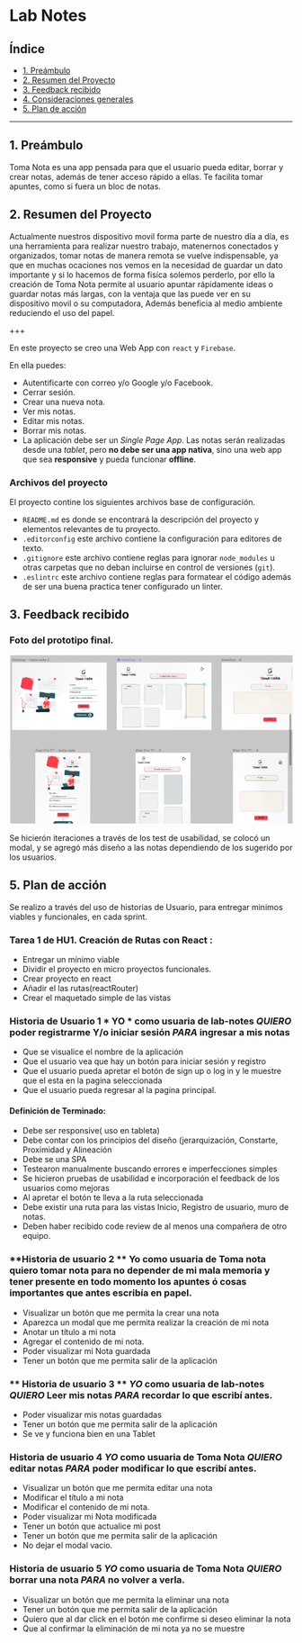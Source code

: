 # Lab Notes

## Índice

* [1. Preámbulo](#1-preámbulo)
* [2. Resumen del Proyecto](#2-resumen-del-proyecto)
* [3. Feedback recibido](#3-Feedback-recibido)
* [4. Consideraciones generales](#4-consideraciones-generales)
* [5. Plan de acción](#5-Plan-de-acción)

***

## 1. Preámbulo

Toma Nota es una app pensada para que el usuario pueda editar, borrar y crear notas, además de tener acceso rápido a ellas. Te facilita tomar apuntes, como si fuera un bloc de notas. 

## 2. Resumen del Proyecto

Actualmente nuestros dispositivo movil forma parte de nuestro día a día, es una herramienta para realizar nuestro trabajo, matenernos conectados y organizados, tomar notas de manera remota se vuelve indispensable, ya que en muchas ocaciones nos vemos en la necesidad de guardar un dato importante y si lo hacemos de forma  fisíca solemos perderlo, por ello la creación de Toma Nota permite al usuario apuntar rápidamente ideas o guardar notas más largas, con la ventaja que las puede ver en su dispositivo movil o su computadora, Además beneficia al medio ambiente reduciendo el uso del papel.

+++


En este proyecto se creo una Web App con `react` y `Firebase`.

En ella puedes:
* Autentificarte con correo y/o Google y/o Facebook.
* Cerrar sesión.
* Crear una nueva nota.
* Ver mis notas.
* Editar mis notas.
* Borrar mis notas.
* La aplicación debe ser un _Single Page App_. Las notas serán realizadas desde
una _tablet_, pero **no debe ser una app nativa**, sino una web app que sea
**responsive** y pueda funcionar **offline**.


### Archivos del proyecto

El proyecto contine  los siguientes archivos base de configuración.

* `README.md` es donde se encontrará la descripción del proyecto y elementos
  relevantes de tu proyecto.  
* `.editorconfig` este archivo contiene la configuración para editores de texto.
* `.gitignore`  este archivo contiene reglas para ignorar `node_modules` u otras
  carpetas que no deban incluirse en control de versiones (`git`).
* `.eslintrc` este archivo contiene reglas para formatear el código además de
  ser una buena practica tener configurado un linter.
  


## 3. Feedback recibido


 ### Foto del prototipo final.
![prototipo de Baja fidelidad](https://github.com/VictoriaTejeda/CDMX011-lab-notes/blob/main/tomanota/src/assets/images/prototipo%20figma.PNG)

Se hicierón iteraciones a través de los test de usabilidad, se colocó un modal, y se agregó más diseño a las notas dependiendo de los sugerido por los usuarios.
## 5. Plan de acción

Se realizo a través del uso de historias de Usuario, para entregar minimos viables y funcionales, en cada sprint.

### Tarea 1 de HU1. Creación de Rutas con React :

* Entregar un mínimo viable
* Dividir el proyecto en micro proyectos funcionales.
* Crear proyecto en react
* Añadir el las rutas(reactRouter)
* Crear el maquetado simple de las vistas

### Historia de Usuario 1 * YO * como usuaria de lab-notes *QUIERO* poder registrarme Y/o iniciar sesión *PARA* ingresar a mis notas
* Que se visualice el nombre de la aplicación
* Que el usuario vea que hay un botón para iniciar sesión y registro
* Que el usuario pueda apretar el botón de sign up o log in y le muestre que el esta en la pagina seleccionada
* Que el usuario pueda regresar al la pagina principal.

#### Definición de Terminado:
* Debe ser responsive( uso en tableta)
* Debe contar con los principios del diseño (jerarquización, Constarte, Proximidad y Alineación
* Debe se una SPA
* Testearon manualmente buscando errores e imperfecciones simples
* Se hicieron pruebas de usabilidad e incorporación el feedback de los usuarios como mejoras
* Al apretar el botón te lleva a la ruta seleccionada
* Debe existir una ruta para las vistas Inicio, Registro de usuario, muro de notas.
* Deben haber recibido code review de al menos una compañera de otro equipo.

### **Historia de usuario 2 ** Yo como usuaria de Toma nota quiero tomar nota para no depender de mi mala memoria y tener presente en todo momento los apuntes ó cosas importantes que antes escribía en papel.

* Visualizar un botón que me permita la crear una nota
* Aparezca un modal que me permita realizar la creación de mi nota
* Anotar un título a mi nota
* Agregar el contenido de mi nota.
* Poder visualizar mi Nota guardada
* Tener un botón que me permita salir de la aplicación

### ** Historia de usuario 3 **  *YO* como usuaria de lab-notes *QUIERO* Leer mis notas *PARA* recordar lo que escribí antes.
* Poder visualizar mis notas guardadas
* Tener un botón que me permita salir de la aplicación
* Se ve y funciona bien en una Tablet


### **Historia de usuario 4** *YO* como usuaria de Toma Nota *QUIERO* editar notas *PARA* poder modificar lo que escribí antes.
* Visualizar un botón que me permita editar una nota
* Modificar el título a mi nota
* Modificar el contenido de mi nota.
* Poder visualizar mi Nota modificada
* Tener un botón que actualice mi post
* Tener un botón que me permita salir de la aplicación
* No dejar el modal vacio.


### **Historia de usuario 5** *YO* como usuaria de Toma Nota *QUIERO* borrar una nota *PARA* no volver a verla.
* Visualizar un botón que me permita la eliminar una nota
* Tener un botón que me permita salir de la aplicación
* Quiero que al dar click en el botón me confirme si deseo eliminar la nota
* Que al confirmar la eliminación de mi nota ya no se muestre






